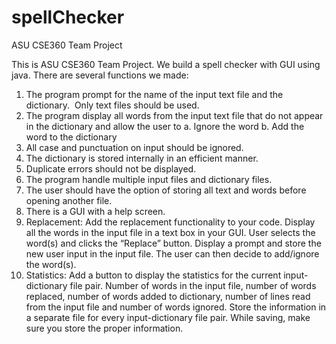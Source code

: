 # spellChecker
ASU CSE360 Team Project 

This is ASU CSE360 Team Project. We build a spell checker with GUI using java.
There are several functions we made:

1.  The program prompt for the name of the input text file and the dictionary.  Only text files should be used.
2.  The program display all words from the input text file that do not appear in the dictionary and allow the user to
  a.  Ignore the word
  b.  Add the word to the dictionary
3.  All case and punctuation on input should be ignored.
4.  The dictionary is stored internally in an efficient manner.
5.  Duplicate errors should not be displayed.
6.  The program handle multiple input files and dictionary files.
7.  The user should have the option of storing all text and words before opening another file.
8.  There is a GUI with a help screen.
9.  Replacement: Add the replacement functionality to your code. Display all the words in the input file in a text box in your  GUI. User selects the word(s) and clicks the “Replace” button. Display a prompt and store the new user input in the input file. The user can then decide to add/ignore the word(s). 
10. Statistics: Add a button to display the statistics for the current input-dictionary file pair. Number of words in the input file, number of words replaced, number of words added to dictionary, number of lines read from the input file and number of words ignored. Store the information in a separate file for every input-dictionary file pair. While saving, make sure you store the proper information.


